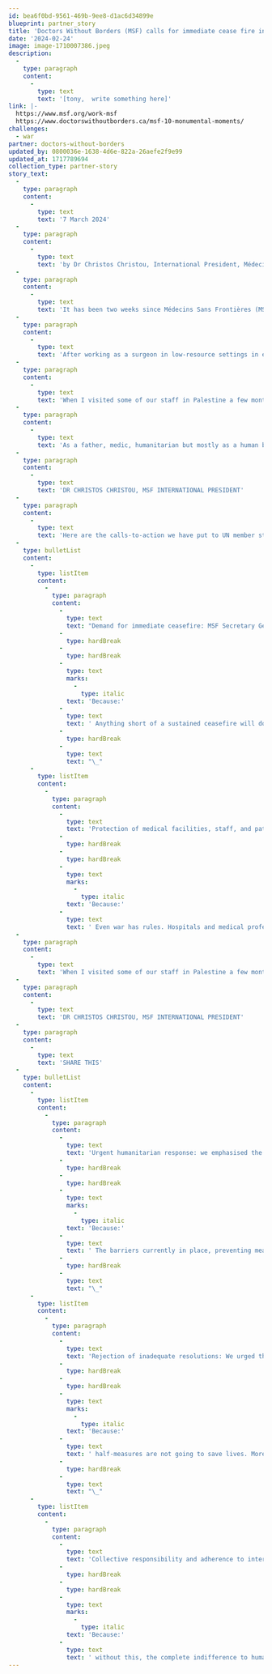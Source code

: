 ```yaml
---
id: bea6f0bd-9561-469b-9ee8-d1ac6d34899e
blueprint: partner_story
title: 'Doctors Without Borders (MSF) calls for immediate cease fire in Gaza.'
date: '2024-02-24'
image: image-1710007386.jpeg
description:
  -
    type: paragraph
    content:
      -
        type: text
        text: '[tony,  write something here]'
link: |-
  https://www.msf.org/work-msf
  https://www.doctorswithoutborders.ca/msf-10-monumental-moments/
challenges:
  - war
partner: doctors-without-borders
updated_by: 0800036e-1638-4d6e-822a-26aefe2f9e99
updated_at: 1717789694
collection_type: partner-story
story_text:
  -
    type: paragraph
    content:
      -
        type: text
        text: '7 March 2024'
  -
    type: paragraph
    content:
      -
        type: text
        text: 'by Dr Christos Christou, International President, Médecins Sans Frontières'
  -
    type: paragraph
    content:
      -
        type: text
        text: 'It has been two weeks since Médecins Sans Frontières (MSF) addressed the UN Security Council. As a father, medic, humanitarian but mostly as a human being, I am appalled by the continued and complete disregard for life we are witnessing in Gaza.'
  -
    type: paragraph
    content:
      -
        type: text
        text: 'After working as a surgeon in low-resource settings in emergencies around the world, I thought nothing could shock me. But the horror medical staff and their patients have endured in places like Al-Shifa and Al-Awda hospitals will stay with me. Surgeries have been conducted without painkillers and one of our surgeons Dr Mahmoud Abu Nujaila was killed in an air strike after writing on the surgery whiteboard: “Whoever stands until the end, will tell the story. We did what we could.”'
  -
    type: paragraph
    content:
      -
        type: text
        text: 'When I visited some of our staff in Palestine a few months ago, they were already mentally and physically exhausted. Now, I fear they are at breaking point.'
  -
    type: paragraph
    content:
      -
        type: text
        text: 'As a father, medic, humanitarian but mostly as a human being, I am appalled by the continued and complete disregard for life we are witnessing in Gaza.'
  -
    type: paragraph
    content:
      -
        type: text
        text: 'DR CHRISTOS CHRISTOU, MSF INTERNATIONAL PRESIDENT'
  -
    type: paragraph
    content:
      -
        type: text
        text: 'Here are the calls-to-action we have put to UN member states, and why these urgent actions are needed now more than ever:'
  -
    type: bulletList
    content:
      -
        type: listItem
        content:
          -
            type: paragraph
            content:
              -
                type: text
                text: "Demand for immediate ceasefire: MSF Secretary General Chris Lockyear urged the UN Security Council to demand an immediate and sustained ceasefire in Palestine to protect civilian lives.\_"
              -
                type: hardBreak
              -
                type: hardBreak
              -
                type: text
                marks:
                  -
                    type: italic
                text: 'Because:'
              -
                type: text
                text: ' Anything short of a sustained ceasefire will do little to prevent the mass atrocities and unbearable suffering people are facing in Gaza. But a “temporary period of calm” or any other watered-down proposal by member states tacitly endorses the extreme violence we are seeing on the ground.'
              -
                type: hardBreak
              -
                type: text
                text: "\_"
      -
        type: listItem
        content:
          -
            type: paragraph
            content:
              -
                type: text
                text: 'Protection of medical facilities, staff, and patients: we called for unequivocal protection for medical facilities, staff, and patients in Gaza to ensure their safety.'
              -
                type: hardBreak
              -
                type: hardBreak
              -
                type: text
                marks:
                  -
                    type: italic
                text: 'Because:'
              -
                type: text
                text: ' Even war has rules. Hospitals and medical professionals should never be a target. Yet there is no functioning medical system in Gaza, and we see no accountability for the numerous attacks on healthcare facilities happening on a daily basis. So far five MSF colleagues have been killed, numerous injured, and countless have lost their homes and loved ones.'
  -
    type: paragraph
    content:
      -
        type: text
        text: 'When I visited some of our staff in Palestine a few months ago, they were already mentally and physically exhausted. Now, I fear they are at breaking point.'
  -
    type: paragraph
    content:
      -
        type: text
        text: 'DR CHRISTOS CHRISTOU, MSF INTERNATIONAL PRESIDENT'
  -
    type: paragraph
    content:
      -
        type: text
        text: 'SHARE THIS'
  -
    type: bulletList
    content:
      -
        type: listItem
        content:
          -
            type: paragraph
            content:
              -
                type: text
                text: 'Urgent humanitarian response: we emphasised the urgent need for a meaningful humanitarian response in Gaza, highlighting the dire shortage of essential supplies, medicine, and medical care.'
              -
                type: hardBreak
              -
                type: hardBreak
              -
                type: text
                marks:
                  -
                    type: italic
                text: 'Because:'
              -
                type: text
                text: ' The barriers currently in place, preventing meaningful aid from entering Gaza and reaching those who need it, have been devastating. Our staff tell us they do not have enough food to eat. It is unbelievably cruel that, due to aid blocks, families are left with only scraps to survive. They also report the lack of water and its overall poor quality, leading to life-threatening diseases.'
              -
                type: hardBreak
              -
                type: text
                text: "\_"
      -
        type: listItem
        content:
          -
            type: paragraph
            content:
              -
                type: text
                text: 'Rejection of inadequate resolutions: We urged the Council to reject any resolution that would hinder humanitarian efforts on the ground or endorse continued violence in Gaza, emphasising the need for genuine ceasefire measures without delay.'
              -
                type: hardBreak
              -
                type: hardBreak
              -
                type: text
                marks:
                  -
                    type: italic
                text: 'Because:'
              -
                type: text
                text: ' half-measures are not going to save lives. More than 1.5 million people are trapped in Rafah. Collective punishment must end.'
              -
                type: hardBreak
              -
                type: text
                text: "\_"
      -
        type: listItem
        content:
          -
            type: paragraph
            content:
              -
                type: text
                text: 'Collective responsibility and adherence to international law: we stressed the collective responsibility of the UN Security Council and its members to uphold international humanitarian law.'
              -
                type: hardBreak
              -
                type: hardBreak
              -
                type: text
                marks:
                  -
                    type: italic
                text: 'Because:'
              -
                type: text
                text: ' without this, the complete indifference to humanitarian laws and principles we are seeing in Gaza without any accountability makes our world a terrifying place, where violence is uncontested, and civilians unprotected. The ramifications for generations to come across the world are enormous. We have a collective responsibility not to let this become the new normal.'
---
```

